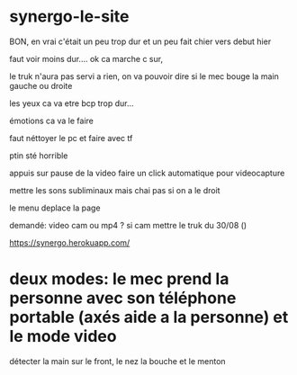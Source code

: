 # synergo-le-site


BON, en vrai c'était un peu trop dur et un peu fait chier vers debut hier

faut voir moins dur.... ok ca marche c sur,

le truk n'aura pas servi a rien, on va pouvoir dire si le mec bouge la main gauche ou droite

les yeux ca va etre bcp trop dur...

émotions ca va le faire 

faut néttoyer le pc et faire avec tf

ptin sté horrible





appuis sur pause de la video faire un click automatique pour videocapture

mettre les sons subliminaux mais chai pas si on a le droit 

le menu deplace la page



demandé: video cam ou mp4 ? si cam mettre le truk du 30/08 ()


https://synergo.herokuapp.com/ 


# deux modes: le mec prend la personne avec son téléphone portable (axés aide a la personne) et le mode video


détecter la main sur le front, le nez la bouche et le menton
